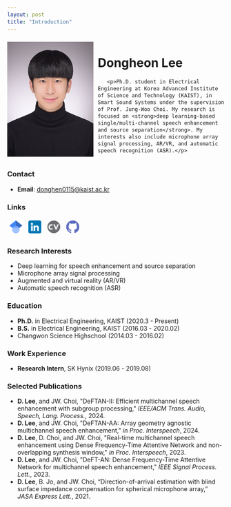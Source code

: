 ```yaml
---
layout: post
title: "Introduction"
---
```


<div style="display: flex; align-items: center;">
    <img src="fig/avatar2.jpg" alt="Dongheon Lee's Photo" width="200" height="267" style="float: left; margin-right: 10px;">

   <div>
       <h1>Dongheon Lee</h1>

       <p>Ph.D. student in Electrical Engineering at Korea Advanced Institute of Science and Technology (KAIST), in Smart Sound Systems under the supervision of Prof. Jung-Woo Choi. My research is focused on <strong>deep learning-based single/multi-channel speech enhancement and source separation</strong>. My interests also include microphone array signal processing, AR/VR, and automatic speech recognition (ASR).</p>
   </div>
</div>

<h3>Contact</h3>
<ul>
   <li><strong>Email</strong>: <a href="mailto:donghen0115@kaist.ac.kr">donghen0115@kaist.ac.kr</a></li>
</ul>

<h3>Links</h3>
<div align="left">
   <a href="https://scholar.google.com/citations?user=G4WfN5EAAAAJ&hl=ko&oi=ao" target="_blank" style="display: inline-block; margin: 5px;">
       <img src="fig/Google.png" alt="Google Scholar" width="30" height="30">
   </a>
   <a href="https://www.linkedin.com/in/dong-heon-lee-7563061a5/" target="_blank" style="display: inline-block; margin: 5px;">
       <img src="fig/Linkedin.png" alt="LinkedIn" width="30" height="30">
   </a>
   <a href="https://drive.google.com/file/d/1xrk4IS5joIC51AV_rV2xfacM1lHaSJSZ/view?usp=sharing" target="_blank" style="display: inline-block; margin: 5px;">
       <img src="fig/CV.png" alt="CV" width="30" height="30">
   </a>
   <a href="https://github.com/donghoney0416" target="_blank" style="display: inline-block; margin: 5px;">
       <img src="fig/GitHub.png" alt="GitHub" width="30" height="30">
   </a>
</div>

<h3>Research Interests</h3>
<ul>
    <li>Deep learning for speech enhancement and source separation</li>
    <li>Microphone array signal processing</li>
    <li>Augmented and virtual reality (AR/VR)</li>
    <li>Automatic speech recognition (ASR)</li>
</ul>

<h3>Education</h3>
<ul>
   <li><strong>Ph.D.</strong> in Electrical Engineering, KAIST (2020.3 - Present)</li>
   <li><strong>B.S.</strong> in Electrical Engineering, KAIST (2016.03 - 2020.02)</li>
   <li>Changwon Science Highschool (2014.03 - 2016.02)</li>
</ul>

<h3>Work Experience</h3>
<ul>
    <li><strong>Research Intern</strong>, SK Hynix (2019.06 - 2019.08)</li>
</ul>

<h3>Selected Publications</h3>
<ul>
    <li><strong>D. Lee</strong>, and JW. Choi, "DeFTAN-II: Efficient multichannel speech enhancement with subgroup processing," <em>IEEE/ACM Trans. Audio, Speech, Lang. Process.</em>, 2024.</li>
    <li><strong>D. Lee</strong>, and JW. Choi, "DeFTAN-AA: Array geometry agnostic multichannel speech enhancement," <em>in Proc. Interspeech</em>, 2024.</li>
    <li><strong>D. Lee</strong>, D. Choi, and JW. Choi, "Real-time multichannel speech enhancement using Dense Frequency-Time Attentive Network and non-overlapping synthesis window," <em>in Proc. Interspeech</em>, 2023.</li>
    <li><strong>D. Lee</strong>, and JW. Choi, "DeFT-AN: Dense Frequency-Time Attentive Network for multichannel speech enhancement," <em>IEEE Signal Process. Lett.</em>, 2023.</li>
    <li><strong>D. Lee</strong>, B. Jo, and JW. Choi, “Direction-of-arrival estimation with blind surface impedance compensation for spherical microphone array,” <em>JASA Express Lett.</em>, 2021.</li>    
</ul>
